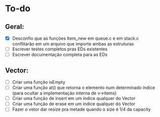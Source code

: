 # To-do

## Geral:
- [x] Desconfio que as funções Item_new em queue.c e em stack.c conflitarão em um arquivo que importe ambas as estruturas
- [ ] Escrever testes completos pras EDs existentes
- [ ] Escrever documentação completa para as EDs

## Vector:
- [ ] Criar uma função isEmpty
- [ ] Criar uma função at() que retorna o elemento num determinado índice (para ocultar a implementação interna de v->items)
- [ ] Criar uma função de insert em um índice qualquer do Vector
- [ ] Criar uma função de erase em um índice qualquer do Vector
- [ ] Fazer o vetor dar resize pra metade quando o size é 1/4 da capacity
